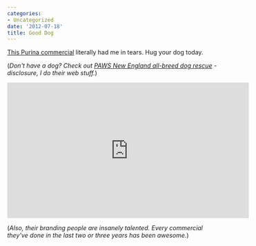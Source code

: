 ```yaml
---
categories:
- Uncategorized
date: '2012-07-18'
title: Good Dog
---
```


<a href="https://www.youtube.com/watch?v=Wmq2RbUusoM&NR=1">This Purina commercial</a> literally had me in tears. Hug your dog today.

(<em>Don't have a dog? Check out <a href="http://www.pawsnewengland.com">PAWS New England all-breed dog rescue</a> - disclosure, I do their web stuff.</em>)

<iframe class="alignc" width="560" height="315" src="https://www.youtube.com/embed/Wmq2RbUusoM?rel=0" frameborder="0" allowfullscreen></iframe>

(<em>Also, their branding people are insanely talented. Every commercial they've done in the last two or three years has been awesome.</em>)